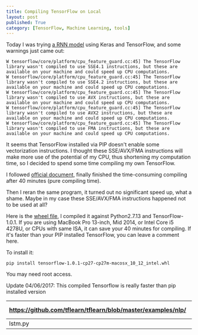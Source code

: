 ```yaml
---
title: Compiling TensorFlow on Local
layout: post
published: True
category: [TensorFlow, Machine Learning, tools]
---
```


Today I was trying [a RNN model](https://github.com/fchollet/keras/blob/master/examples/addition_rnn.py) using Keras and TensorFlow, and some warnings just came out:

<!--more-->

```
W tensorflow/core/platform/cpu_feature_guard.cc:45] The TensorFlow library wasn't compiled to use SSE4.1 instructions, but these are available on your machine and could speed up CPU computations.
W tensorflow/core/platform/cpu_feature_guard.cc:45] The TensorFlow library wasn't compiled to use SSE4.2 instructions, but these are available on your machine and could speed up CPU computations.
W tensorflow/core/platform/cpu_feature_guard.cc:45] The TensorFlow library wasn't compiled to use AVX instructions, but these are available on your machine and could speed up CPU computations.
W tensorflow/core/platform/cpu_feature_guard.cc:45] The TensorFlow library wasn't compiled to use AVX2 instructions, but these are available on your machine and could speed up CPU computations.
W tensorflow/core/platform/cpu_feature_guard.cc:45] The TensorFlow library wasn't compiled to use FMA instructions, but these are available on your machine and could speed up CPU computations.
```

It seems that TensorFlow installed via PIP doesn't enable some vectorization instructions. I thought these SSE/AVX/FMA instructions will make more use of the potential of my CPU, thus shortening my computation time, so I decided to spend some time compiling my own TensorFlow.

I followed [official document](https://www.tensorflow.org/install/install_sources), finally finished the time-consuming compiling after 40 minutes (pure compiling time).

Then I reran the same program, it turned out no significant speed up, what a shame. Maybe in my case these SSE/AVX/FMA instructions happened not to be used at all? 

Here is the [wheel file](https://drive.google.com/open?id=0Bz8u16o5sSTxSk9VbG5rMlUxODA), I compiled it against Python2.7.13 and TensorFlow-1.0.1. If you are using MacBook Pro 13-inch, Mid 2014, or Intel Core i5 4278U, or CPUs with same ISA, it can save your 40 minutes for compiling. If it's faster than your PIP installed TensorFlow, you can leave a comment here.

To install it:

    pip install tensorflow-1.0.1-cp27-cp27m-macosx_10_12_intel.whl

You may need root access.

Update 04/06/2017: This compiled Tensorflow is really faster than pip installed version

| https://github.com/tflearn/tflearn/blob/master/examples/nlp/ | compiled avg | pip installed |
|--------------------------------------------------------------|--------------|---------------|
| lstm.py                                                      | 105 s        | 140 s         |